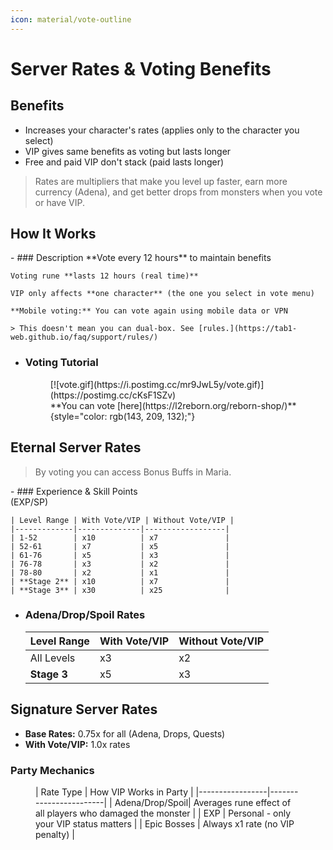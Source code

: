 ```yaml
---
icon: material/vote-outline
---
```


# Server Rates & Voting Benefits

## Benefits
- Increases your character's rates (applies only to the character you select)
- VIP gives same benefits as voting but lasts longer
- Free and paid VIP don't stack (paid lasts longer)

> Rates are multipliers that make you level up faster, earn more currency (Adena), and get better drops from monsters when you vote or have VIP.

## How It Works
<div class="grid cards" markdown>
- ### Description
    **Vote every 12 hours** to maintain benefits
    
    Voting rune **lasts 12 hours (real time)**
    
    VIP only affects **one character** (the one you select in vote menu)

    **Mobile voting:** You can vote again using mobile data or VPN 
    
    > This doesn't mean you can dual-box. See [rules.](https://tab1-web.github.io/faq/support/rules/)

- ### Voting Tutorial
    <figure markdown>
    [![vote.gif](https://i.postimg.cc/mr9JwL5y/vote.gif)](https://postimg.cc/cKsF1SZv)
    <figcaption>**You can vote [here](https://l2reborn.org/reborn-shop/)**{style="color: rgb(143, 209, 132);"}</figcaption>
    </figure>
</div>


## Eternal Server Rates

> By voting you can access Bonus Buffs in Maria.

<div class="grid cards" markdown>
- ### Experience & Skill Points <br> (EXP/SP)

    | Level Range | With Vote/VIP | Without Vote/VIP |
    |-------------|--------------|------------------|
    | 1-52        | x10          | x7               |
    | 52-61       | x7           | x5               |
    | 61-76       | x5           | x3               |
    | 76-78       | x3           | x2               |
    | 78-80       | x2           | x1               |
    | **Stage 2** | x10          | x7               |
    | **Stage 3** | x30          | x25              |

- ### Adena/Drop/Spoil Rates

    | Level Range | With Vote/VIP | Without Vote/VIP |
    |-------------|--------------|------------------|
    | All Levels  | x3           | x2               |
    | **Stage 3** | x5           | x3               |

</div>

## Signature Server Rates

- **Base Rates:** 0.75x for all (Adena, Drops, Quests)
- **With Vote/VIP:** 1.0x rates

### Party Mechanics
<figure markdown>
| Rate Type       | How VIP Works in Party |
|-----------------|------------------------|
| Adena/Drop/Spoil| Averages rune effect of all players who damaged the monster |
| EXP             | Personal - only your VIP status matters |
| Epic Bosses     | Always x1 rate (no VIP penalty) |
</figure>
